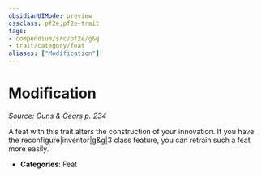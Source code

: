 ```yaml
---
obsidianUIMode: preview
cssclass: pf2e,pf2e-trait
tags:
- compendium/src/pf2e/g&g
- trait/category/feat
aliases: ["Modification"]
---
```

# Modification  
*Source: Guns & Gears p. 234*  

A feat with this trait alters the construction of your innovation. If you have the reconfigure|inventor|g&g|3 class feature, you can retrain such a feat more easily.

- **Categories**: Feat